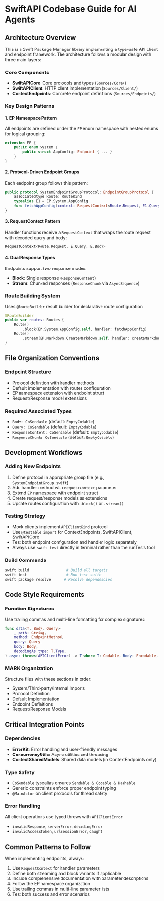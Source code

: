 # SwiftAPI Codebase Guide for AI Agents

## Architecture Overview

This is a Swift Package Manager library implementing a type-safe API client and endpoint framework. The architecture follows a modular design with three main layers:

### Core Components

- **SwiftAPICore**: Core protocols and types (`Sources/Core/`)
- **SwiftAPIClient**: HTTP client implementation (`Sources/Client/`)
- **ContextEndpoints**: Concrete endpoint definitions (`Sources/Endpoints/`)

### Key Design Patterns

#### 1. EP Namespace Pattern

All endpoints are defined under the `EP` enum namespace with nested enums for logical grouping:

```swift
extension EP {
    public enum System {
        public struct AppConfig: Endpoint { ... }
    }
}
```

#### 2. Protocol-Driven Endpoint Groups

Each endpoint group follows this pattern:

```swift
public protocol SystemEndpointGroupProtocol: EndpointGroupProtocol {
    associatedtype Route: RouteKind
    typealias E1 = EP.System.AppConfig
    func fetchAppConfig(context: RequestContext<Route.Request, E1.Query, E1.Body>) async throws -> E1.ResponseContent
}
```

#### 3. RequestContext Pattern

Handler functions receive a `RequestContext` that wraps the route request with decoded query and body:

```swift
RequestContext<Route.Request, E.Query, E.Body>
```

#### 4. Dual Response Types

Endpoints support two response modes:

- **Block**: Single response (`ResponseContent`)
- **Stream**: Chunked responses (`ResponseChunk` via `AsyncSequence`)

### Route Building System

Uses `@RouteBuilder` result builder for declarative route configuration:

```swift
@RouteBuilder
public var routes: Routes {
    Route()
        .block(EP.System.AppConfig.self, handler: fetchAppConfig)
    Route()
        .stream(EP.Markdown.CreateMarkdown.self, handler: createMarkdown)
}
```

## File Organization Conventions

### Endpoint Structure

- Protocol definition with handler methods
- Default implementation with routes configuration
- EP namespace extension with endpoint struct
- Request/Response model extensions

### Required Associated Types

- `Body: CoSendable` (default: `EmptyCodable`)
- `Query: CoSendable` (default: `EmptyCodable`)
- `ResponseContent: CoSendable` (default: `EmptyCodable`)
- `ResponseChunk: CoSendable` (default: `EmptyCodable`)

## Development Workflows

### Adding New Endpoints

1. Define protocol in appropriate group file (e.g., `SystemEndpointGroup.swift`)
2. Add handler method with `RequestContext` parameter
3. Extend `EP` namespace with endpoint struct
4. Create request/response models as extensions
5. Update routes configuration with `.block()` or `.stream()`

### Testing Strategy

- Mock clients implement `APIClientKind` protocol
- Use `@testable import` for ContextEndpoints, SwiftAPIClient, SwiftAPICore
- Test both endpoint configuration and handler logic separately
- Always use `swift test` directly in terminal rather than the runTests tool

### Build Commands

```bash
swift build                 # Build all targets
swift test                  # Run test suite
swift package resolve      # Resolve dependencies
```

## Code Style Requirements

### Function Signatures

Use trailing commas and multi-line formatting for complex signatures:

```swift
func data<T, Body, Query>(
    _ path: String,
    method: EndpointMethod,
    query: Query,
    body: Body,
    decodingAs type: T.Type,
) async throws(APIClientError) -> T where T: Codable, Body: Encodable, Query: Encodable
```

### MARK Organization

Structure files with these sections in order:

- System/Third-party/Internal Imports
- Protocol Definition
- Default Implementation
- Endpoint Definitions
- Request/Response Models

## Critical Integration Points

### Dependencies

- **ErrorKit**: Error handling and user-friendly messages
- **ConcurrencyUtils**: Async utilities and threading
- **ContextSharedModels**: Shared data models (in ContextEndpoints only)

### Type Safety

- `CoSendable` typealias ensures `Sendable & Codable & Hashable`
- Generic constraints enforce proper endpoint typing
- `@MainActor` on client protocols for thread safety

### Error Handling

All client operations use typed throws with `APIClientError`:

- `invalidResponse`, `serverError`, `decodingError`
- `invalidAccessToken`, `urlSessionError`, `caught`

## Common Patterns to Follow

When implementing endpoints, always:

1. Use `RequestContext` for handler parameters
2. Define both streaming and block variants if applicable
3. Include comprehensive documentation with parameter descriptions
4. Follow the EP namespace organization
5. Use trailing commas in multi-line parameter lists
6. Test both success and error scenarios
